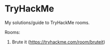 # TryHackMe

My solutions/guide to TryHackMe rooms. 

Rooms: 
1. Brute it (https://tryhackme.com/room/bruteit)

